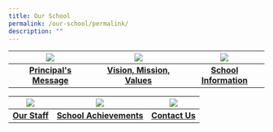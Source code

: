 ```yaml
---
title: Our School
permalink: /our-school/permalink/
description: ""
---
```

| ![](/images/Principal-Message.ico) | ![](/images/VMV.ico) | ![](/images/School%20Information.ico) |
| :--------: | :--------: | :--------: |
| **[Principal's Message](/our-school/principals-message/)**     | **[Vision, Mission, Values](/our-school/vision-mission-values/)**     | **[School Information](/our-school/school-information/school-history/)**   |

| ![](/images/School%20Achievement.ico) | ![](/images/Contact%20Us1.ico) | ![](/images/Our%20Staff1.ico) |
| :--------: | :--------: | :--------: |
| **[Our Staff](/our-school/our-staff/school-management-team/)**   |  **[School Achievements](/our-school/school-achievements/2023/)**     | **[Contact Us](/our-school/contact-us/)**     |